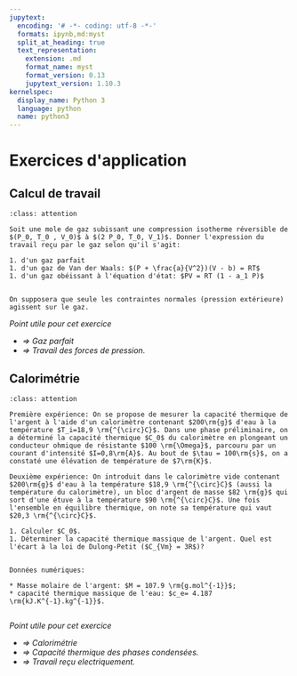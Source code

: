 ```yaml
---
jupytext:
  encoding: '# -*- coding: utf-8 -*-'
  formats: ipynb,md:myst
  split_at_heading: true
  text_representation:
    extension: .md
    format_name: myst
    format_version: 0.13
    jupytext_version: 1.10.3
kernelspec:
  display_name: Python 3
  language: python
  name: python3
---
```

# Exercices d'application

## Calcul de travail

````{admonition} Exercice 
:class: attention

Soit une mole de gaz subissant une compression isotherme réversible de $(P_0, T_0 , V_0)$ à $(2 P_0, T_0, V_1)$. Donner l'expression du travail reçu par le gaz selon qu'il s'agit:

1. d'un gaz parfait
1. d'un gaz de Van der Waals: $(P + \frac{a}{V^2})(V - b) = RT$
1. d'un gaz obéissant à l'équation d'état: $PV = RT (1 - a_1 P)$


On supposera que seule les contraintes normales (pression extérieure) agissent sur le gaz.

````
_Point utile pour cet exercice_
* _$\Longrightarrow$ Gaz parfait_
* _$\Longrightarrow$ Travail des forces de pression._

## Calorimétrie

````{admonition} Exercice 
:class: attention

Première expérience: On se propose de mesurer la capacité thermique de l'argent à l'aide d'un calorimètre contenant $200\rm{g}$ d'eau à la température $T_i=18,9 \rm{^{\circ}C}$. Dans une phase préliminaire, on a déterminé la capacité thermique $C_0$ du calorimètre en plongeant un conducteur ohmique de résistante $100 \rm{\Omega}$, parcouru par un courant d'intensité $I=0,8\rm{A}$. Au bout de $\tau = 100\rm{s}$, on a constaté une élévation de température de $7\rm{K}$.

Deuxième expérience: On introduit dans le calorimètre vide contenant $200\rm{g}$ d'eau à la température $18,9 \rm{^{\circ}C}$ (aussi la température du calorimètre), un bloc d'argent de masse $82 \rm{g}$ qui sort d'une étuve à la température $90 \rm{^{\circ}C}$. Une fois l'ensemble en équilibre thermique, on note sa température qui vaut $20,3 \rm{^{\circ}C}$.

1. Calculer $C_0$.
1. Déterminer la capacité thermique massique de l'argent. Quel est l'écart à la loi de Dulong-Petit ($C_{Vm} = 3R$)?


Données numériques:

* Masse molaire de l'argent: $M = 107.9 \rm{g.mol^{-1}}$;
* capacité thermique massique de l'eau: $c_e= 4.187 \rm{kJ.K^{-1}.kg^{-1}}$.


````

_Point utile pour cet exercice_
* _$\Longrightarrow$ Calorimétrie_
* _$\Longrightarrow$ Capacité thermique des phases condensées._
* _$\Longrightarrow$ Travail reçu electriquement._